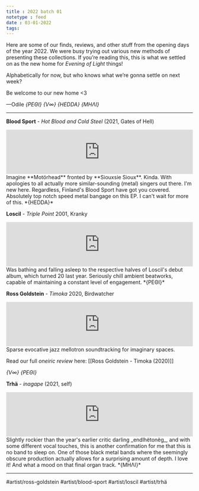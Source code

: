 ```yaml
---
title : 2022 batch 01
notetype : feed
date : 03-01-2022
tags: 
---
```


Here are some of our finds, reviews, and other stuff from the opening days of the year 2022. We were busy trying out various new methods of presenting these collections. If you’re reading this, this is what we settled on as the new home for *Evening of Light* things!

Alphabetically for now, but who knows what we’re gonna settle on next week?

Be welcome to our new home <3

—Odile 
*{ΡΕΘΙ}* *{V∞}* *{HEDDA} {ΜΗΛΙ}*

---

**Blood Sport** - _Hot Blood and Cold Steel_
(2021, Gates of Hell)
<iframe style="border: 0; width: 100%; height: 120px;" src="https://bandcamp.com/EmbeddedPlayer/album=2447624350/size=large/bgcol=333333/linkcol=0f91ff/tracklist=false/artwork=small/transparent=true/" seamless><a href="https://bloodsportz.bandcamp.com/album/hot-blood-and-cold-steel">HOT BLOOD AND COLD STEEL by BLOOD SPORT</a></iframe>
Imagine **Motörhead** fronted by **Siouxsie Sioux**. Kinda. With apologies to all actually more similar-sounding (metal) singers out there. I'm new here. 
Regardless, Finland's Blood Sport have got you covered. Absolutely top notch speed metal bangage on this EP. I can't wait for more of this.
*{HEDDA}*

**Loscil** - *Triple Point*
2001, Kranky
<iframe style="border: 0; width: 100%; height: 120px;" src="https://bandcamp.com/EmbeddedPlayer/album=2999541587/size=large/bgcol=333333/linkcol=0f91ff/tracklist=false/artwork=small/transparent=true/" seamless><a href="https://loscil.bandcamp.com/album/triple-point">Triple Point by loscil</a></iframe>
Was bathing and falling asleep to the respective halves of Loscil's debut album, which turned 20 last year. Seriously chill ambient beatworks, capable of maintaining a constant level of engagement.
*{ΡΕΘΙ}*

**Ross Goldstein** - *Timoka*
2020, Birdwatcher
<iframe style="border: 0; width: 100%; height: 120px;" src="https://bandcamp.com/EmbeddedPlayer/album=108105/size=large/bgcol=333333/linkcol=2ebd35/tracklist=false/artwork=small/transparent=true/" seamless><a href="https://rossgoldstein.bandcamp.com/album/timoka">Timoka by Ross Goldstein</a></iframe>
Sparse evocative jazz mellotron soundtracking for imaginary spaces.

Read our full *oneiric review* here: [[Ross Goldstein - Timoka (2020)]]

*{V∞}* *{ΡΕΘΙ}*

**Trhä** - _inagape_
(2021, self)
<iframe style="border: 0; width: 100%; height: 120px;" src="https://bandcamp.com/EmbeddedPlayer/album=911121492/size=large/bgcol=333333/linkcol=4ec5ec/tracklist=false/artwork=small/transparent=true/" seamless><a href="https://trha.bandcamp.com/album/inagape">inagape by Trhä</a></iframe>
Slightly rockier than the year's earlier critic darling _endlhëtonëg_, and with some different vocal touches, this is another confirmation for me that this is no band to sleep on. One of those black metal bands where the seemingly obscure production actually allows for a surprising amount of depth. I love it! And what a mood on that final organ track.
*{ΜΗΛΙ}*

---

#artist/ross-goldstein #artist/blood-sport #artist/loscil #artist/trhä